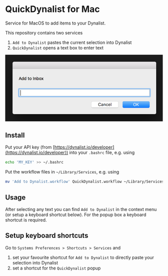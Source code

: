 # QuickDynalist for Mac

Service for MacOS to add items to your Dynalist.

This repository contains two services
1. `Add to Dynalist` pastes the current selection into Dynalist
2. `QuickDynalist` opens a text box to enter text

![Image of QuickDynalist for Mac](quick-dynalist-mac-screenshot.png)

## Install

Put your API key (from [https://dynalist.io/developer](https://dynalist.io/developer)) into your `.bashrc` file, e.g. using
```bash
echo 'MY_KEY' >> ~/.bashrc
```

Put the workflow files in `~/Library/Services`, e.g. using
```bash
mv 'Add to Dynalist.workflow' QuickDynalist.workflow ~/Library/Services
```

## Usage

After selecting any text you can find `Add to Dynalist` in the context menu (or setup a keyboard shortcut below).
For the popup box a keyboard shortcut is required.

## Setup keyboard shortcuts

Go to `Systems Preferences > Shortcuts > Services` and

1. set your favourite shortcut for `Add to Dynalist` to directly paste your selection into Dynalist
2. set a shortcut for the `QuickDynalist` popup
